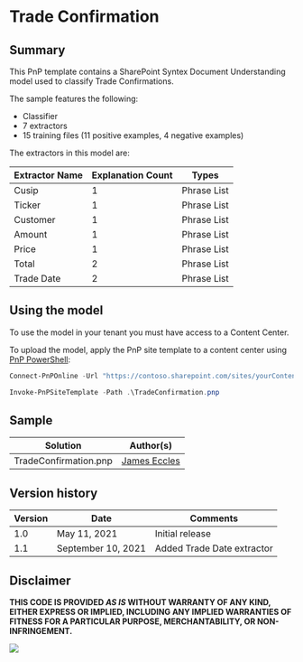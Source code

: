 # Trade Confirmation

## Summary

This PnP template contains a SharePoint Syntex Document Understanding model used to classify Trade Confirmations.

The sample features the following:

- Classifier
- 7 extractors
- 15 training files (11 positive examples, 4 negative examples)

The extractors in this model are:

Extractor Name|Explanation Count|Types
--------------|-----------------|-----------------
Cusip|1|Phrase List
Ticker|1|Phrase List
Customer|1|Phrase List
Amount|1|Phrase List
Price|1|Phrase List
Total|2|Phrase List
Trade Date|2|Phrase List

## Using the model

To use the model in your tenant you must have access to a Content Center.

To upload the model, apply the PnP site template to a content center using [PnP PowerShell](https://pnp.github.io/powershell/):

```powershell
Connect-PnPOnline -Url "https://contoso.sharepoint.com/sites/yourContentCenter"

Invoke-PnPSiteTemplate -Path .\TradeConfirmation.pnp
```

## Sample

Solution|Author(s)
--------|---------
TradeConfirmation.pnp| [James Eccles](https://github.com/jameseccles)

## Version history

Version|Date|Comments
-------|----|--------
1.0|May 11, 2021 |Initial release
1.1|September 10, 2021 | Added Trade Date extractor

## Disclaimer

**THIS CODE IS PROVIDED *AS IS* WITHOUT WARRANTY OF ANY KIND, EITHER EXPRESS OR IMPLIED, INCLUDING ANY IMPLIED WARRANTIES OF FITNESS FOR A PARTICULAR PURPOSE, MERCHANTABILITY, OR NON-INFRINGEMENT.**

<img src="https://telemetry.sharepointpnp.com/syntex-samples/samples/Trade Confirmation" />

